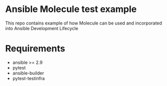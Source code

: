 # Ansible Molecule test example

This repo contains example of how Molecule can be used and incorporated into Ansible Development Lifecycle

# Requirements

- ansible >= 2.9
- pytest
- ansible-builder
- pytest-testinfra

# 